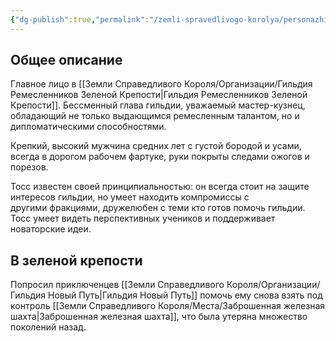 ```yaml
---
{"dg-publish":true,"permalink":"/zemli-spravedlivogo-korolya/personazhi/toss/"}
---
```


## Общее описание
Главное лицо в [[Земли Справедливого Короля/Организации/Гильдия Ремесленников Зеленой Крепости\|Гильдия Ремесленников Зеленой Крепости]]. Бессменный глава гильдии, уважаемый мастер-кузнец, обладающий не только выдающимся ремесленным талантом, но и дипломатическими способностями.

Крепкий, высокий мужчина средних лет с густой бородой и усами, всегда в дорогом рабочем фартуке, руки покрыты следами ожогов и порезов.

Тосс известен своей принципиальностью: он всегда стоит на защите интересов гильдии, но умеет находить компромиссы с другими фракциями, дружелюбен с теми кто готов помочь гильдии. Тосс умеет видеть перспективных учеников и поддерживает новаторские идеи.

## В зеленой крепости
Попросил приключенцев [[Земли Справедливого Короля/Организации/Гильдия Новый Путь\|Гильдия Новый Путь]] помочь ему снова взять под контроль [[Земли Справедливого Короля/Места/Заброшенная железная шахта\|Заброшенная железная шахта]], что была утеряна множество поколений назад.